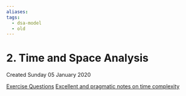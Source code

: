 ```yaml
---
aliases: 
tags:
  - dsa-model
  - old
---
```

# 2. Time and Space Analysis
Created Sunday 05 January 2020

[Exercise Questions](2._Time_and_Space_Analysis/exerciseques.md)
[Excellent and pragmatic notes on time complexity](2._Time_and_Space_Analysis/TimeComplexity_Excellent_Notes.pdf)

